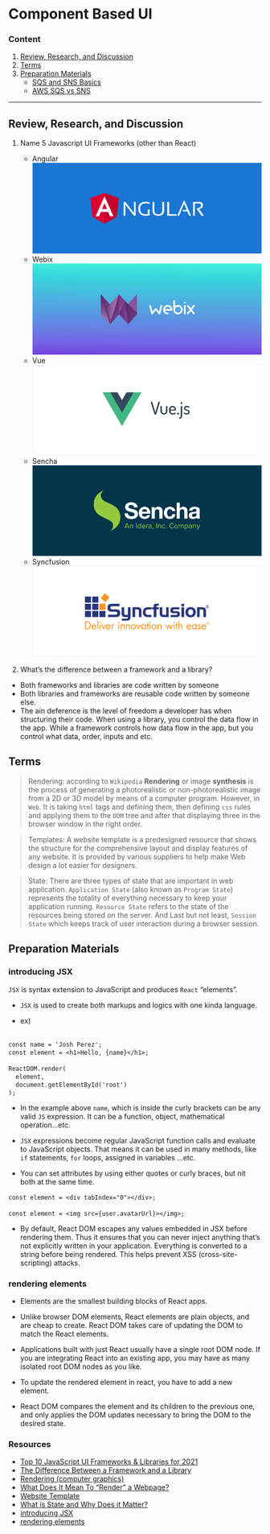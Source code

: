 # Component Based UI

### Content

1. [Review, Research, and Discussion](#review-research-and-discussion)
1. [Terms](#terms)
1. [Preparation Materials](#preparation-materials)
   - [SQS and SNS Basics](#sqs-and-sns-basics)
   - [AWS SQS vs SNS](#aws-sqs-vs-sns)

---

## Review, Research, and Discussion

1. Name 5 Javascript UI Frameworks (other than React)

   - Angular  
     ![Angular](img4/angular.png)
   - Webix ![Webix](img4/webix.png)
   - Vue ![Vue](img4/vue.png)
   - Sencha ![Sencha](img4/sencha.png)
   - Syncfusion ![Syncfusion](img4/syncfusion.png)

2. What’s the difference between a framework and a library?

- Both frameworks and libraries are code written by someone
- Both libraries and frameworks are reusable code written by someone else.
- The ain deference is the level of freedom a developer has when structuring their code. When using a library, you control the data flow in the app. While a framework controls how data flow in the app, but you control what data, order, inputs and etc.

## Terms

> Rendering: according to `Wikipedia` **Rendering** or image **synthesis** is the process of generating a photorealistic or non-photorealistic image from a 2D or 3D model by means of a computer program. However, in `Web`. It is taking `html` tags and defining them, then defining `css` rules and applying them to the `DOM` tree and after that displaying three in the browser window in the right order.

> Templates: A website template is a predesigned resource that shows the structure for the comprehensive layout and display features of any website. It is provided by various suppliers to help make Web design a lot easier for designers.

> State: There are three types of state that are important in web application. `Application State` (also known as `Program State`) represents the totality of everything necessary to keep your application running. `Resource State` refers to the state of the resources being stored on the server. And Last but not least, `Session State` which keeps track of user interaction during a browser session.

## Preparation Materials

### introducing JSX

`JSX` is syntax extension to JavaScript and produces `React` “elements”.

- `JSX` is used to create both markups and logics with one kinda language.

- ex)

```

const name = 'Josh Perez';
const element = <h1>Hello, {name}</h1>;

ReactDOM.render(
  element,
  document.getElementById('root')
);

```

- In the example above `name`, which is inside the curly brackets can be any valid `JS` expression. It can be a function, object, mathematical operation...etc.

- `JSX` expressions become regular JavaScript function calls and evaluate to JavaScript objects. That means it can be used in many methods, like `if` statements, `for` loops, assigned in variables ...etc.

- You can set attributes by using either quotes or curly braces, but nit both at the same time.

```
const element = <div tabIndex="0"></div>;

const element = <img src={user.avatarUrl}></img>;
```

- By default, React DOM escapes any values embedded in JSX before rendering them. Thus it ensures that you can never inject anything that’s not explicitly written in your application. Everything is converted to a string before being rendered. This helps prevent XSS (cross-site-scripting) attacks.

### rendering elements

- Elements are the smallest building blocks of React apps.

- Unlike browser DOM elements, React elements are plain objects, and are cheap to create. React DOM takes care of updating the DOM to match the React elements.

- Applications built with just React usually have a single root DOM node. If you are integrating React into an existing app, you may have as many isolated root DOM nodes as you like.

- To update the rendered element in react, you have to add a new element.

- React DOM compares the element and its children to the previous one, and only applies the DOM updates necessary to bring the DOM to the desired state.

### Resources

- [Top 10 JavaScript UI Frameworks & Libraries for 2021](https://webix-ui.medium.com/10-top-javascript-ui-frameworks-libraries-for-2021-88b1fef943ec)
- [The Difference Between a Framework and a Library](https://www.freecodecamp.org/news/the-difference-between-a-framework-and-a-library-bd133054023f/)
- [Rendering (computer graphics)](<https://en.wikipedia.org/wiki/Rendering_(computer_graphics)>)
- [What Does It Mean To “Render” a Webpage?](https://www.amsivedigital.com/insights/performance-creative/rendering-a-webpage-with-google-webmaster-tools/)
- [Website Template](https://www.techopedia.com/definition/4899/website-template)
- [What is State and Why Does it Matter?](https://thedaylightstudio.com/blog/2018/03/14/what-is-state-in-web-application-development)
- [introducing JSX](https://reactjs.org/docs/introducing-jsx.html)
- [rendering elements]()
